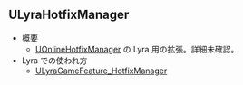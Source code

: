 ## ULyraHotfixManager

* 概要
	* [UOnlineHotfixManager] の Lyra 用の拡張。詳細未確認。
* Lyra での使われ方
	* [ULyraGameFeature_HotfixManager]


<!--- ページ内のリンク --->

<!--- 自前の画像へのリンク --->

<!--- generated --->
[ULyraGameFeature_HotfixManager]: ../../Lyra/GameFeature/ULyraGameFeature_HotfixManager.md#ulyragamefeature_hotfixmanager
[UOnlineHotfixManager]: ../../UE/HotfixManager/UOnlineHotfixManager.md#uonlinehotfixmanager
